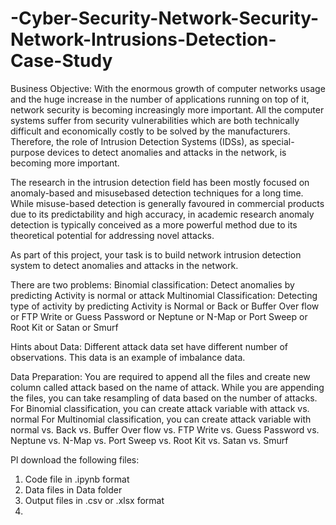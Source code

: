 # -Cyber-Security-Network-Security-Network-Intrusions-Detection-Case-Study
Business Objective:
With the enormous growth of computer networks usage and the huge increase in the number of
applications running on top of it, network security is becoming increasingly more important. All the
computer systems suffer from security vulnerabilities which are both technically difficult and
economically costly to be solved by the manufacturers. Therefore, the role of Intrusion Detection
Systems (IDSs), as special-purpose devices to detect anomalies and attacks in the network, is
becoming more important.

The research in the intrusion detection field has been mostly focused on anomaly-based and misusebased
detection techniques for a long time. While misuse-based detection is generally favoured in
commercial products due to its predictability and high accuracy, in academic research anomaly
detection is typically conceived as a more powerful method due to its theoretical potential for
addressing novel attacks.

As part of this project, your task is to build network intrusion detection system to detect anomalies
and attacks in the network.

There are two problems:
Binomial classification: Detect anomalies by predicting Activity is normal or attack
Multinomial Classification: Detecting type of activity by predicting Activity is Normal or Back or
Buffer Over flow or FTP Write or Guess Password or Neptune or N-Map or Port Sweep or Root Kit or
Satan or Smurf

Hints about Data: Different attack data set have different number of observations. This data is an
example of imbalance data.

Data Preparation:
You are required to append all the files and create new column called attack based on the name of
attack. While you are appending the files, you can take resampling of data based on the number of
attacks.
For Binomial classification, you can create attack variable with attack vs. normal
For Multinomial classification, you can create attack variable with normal vs. Back vs. Buffer Over
flow vs. FTP Write vs. Guess Password vs. Neptune vs. N-Map vs. Port Sweep vs. Root Kit vs.
Satan vs. Smurf

Pl download the following files:
1. Code file in .ipynb format
2. Data files in Data folder
3. Output files in .csv or .xlsx format
4. 
